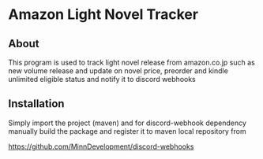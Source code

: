 # Amazon Light Novel Tracker



## About

This program is used to track light novel release from amazon.co.jp such as new volume release and update on novel price, preorder and kindle unlimited eligible status and notify it to discord webhooks



## Installation

Simply import the project (maven) and for discord-webhook dependency manually build the package and register it to maven local repository from 

https://github.com/MinnDevelopment/discord-webhooks